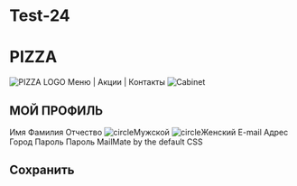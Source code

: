 # Test-24
# PIZZA
![PIZZA LOGO](http://pizza.png)
Меню | Акции | Контакты
![Cabinet](http://cabinetimg.png)
## MОЙ ПРОФИЛЬ
Имя
Фамилия
Отчество
![circle](http://circle.png)Мужской ![circle](http://circle.png)Женский
E-mail
Адрес
Город
Пароль
Пароль
MailMate by the default CSS
## Сохранить
